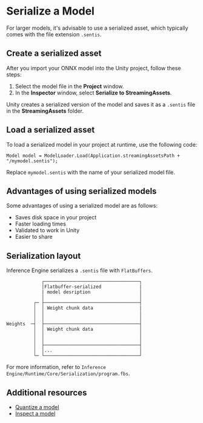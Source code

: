# Serialize a Model

For larger models, it's advisable to use a serialized asset, which typically comes with the file extension `.sentis`.

## Create a serialized asset

After you import your ONNX model into the Unity project, follow these steps:

1. Select the model file in the **Project** window.
1. In the **Inspector** window, select **Serialize to StreamingAssets**.

Unity creates a serialized version of the model and saves it as a `.sentis` file in the **StreamingAssets** folder.

## Load a serialized asset

To load a serialized model in your project at runtime, use the following code:

```
Model model = ModelLoader.Load(Application.streamingAssetsPath + "/mymodel.sentis");
```

Replace `mymodel.sentis` with the name of your serialized model file.

## Advantages of using serialized models

Some advantages of using a serialized model are as follows:

* Saves disk space in your project
* Faster loading times
* Validated to work in Unity
* Easier to share

## Serialization layout

Inference Engine serializes a `.sentis` file with `FlatBuffers`.

```
             ┌───────────────────────────────────┐
             │Flatbuffer-serialized              |
             | model desription                  │
             │                                   │
          ┌─ ├───────────────────────────────────┤
          │  │ Weight chunk data                 |
          │  │                                   │
          │  │                                   │
Weights  ─┤  ├───────────────────────────────────┤
          │  │ Weight chunk data                 │
          │  │                                   │
          │  │                                   │
          │  ├───────────────────────────────────┤
          │  │...                                │
          └─ └───────────────────────────────────┘
```

For more information, refer to `Inference Engine/Runtime/Core/Serialization/program.fbs`.

## Additional resources

- [Quantize a model](quantize-a-model.md)
- [Inspect a model](inspect-a-model.md)